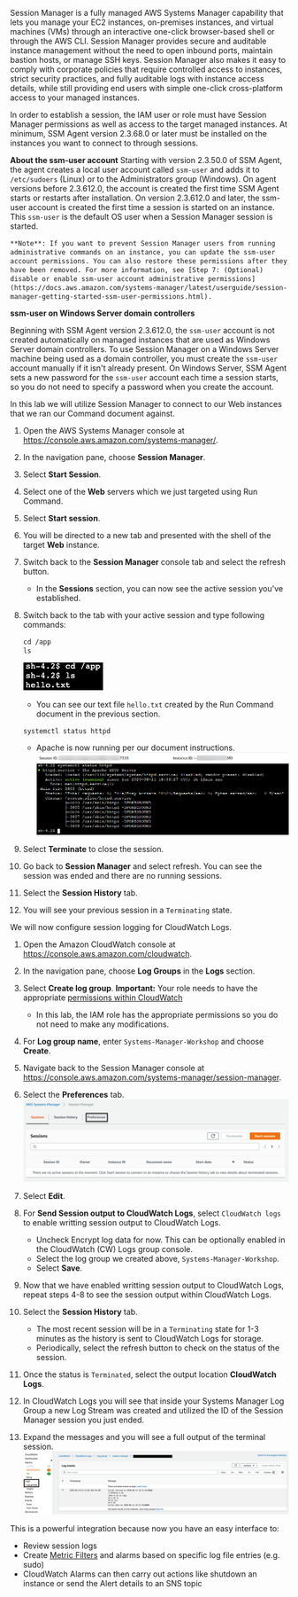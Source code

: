 Session Manager is a fully managed AWS Systems Manager capability that lets you manage your EC2 instances, on-premises instances, and virtual machines (VMs) through an interactive one-click browser-based shell or through the AWS CLI. Session Manager provides secure and auditable instance management without the need to open inbound ports, maintain bastion hosts, or manage SSH keys. Session Manager also makes it easy to comply with corporate policies that require controlled access to instances, strict security practices, and fully auditable logs with instance access details, while still providing end users with simple one-click cross-platform access to your managed instances.

In order to establish a session, the IAM user or role must have Session Manager permissions as well as access to the target managed instances. At minimum, SSM Agent version 2.3.68.0 or later must be installed on the instances you want to connect to through sessions.

**About the ssm-user account**
Starting with version 2.3.50.0 of SSM Agent, the agent creates a local user account called ```ssm-user``` and adds it to ```/etc/sudoers``` (Linux) or to the Administrators group (Windows). On agent versions before 2.3.612.0, the account is created the first time SSM Agent starts or restarts after installation. On version 2.3.612.0 and later, the ssm-user account is created the first time a session is started on an instance. This ```ssm-user``` is the default OS user when a Session Manager session is started.

    **Note**: If you want to prevent Session Manager users from running administrative commands on an instance, you can update the ssm-user account permissions. You can also restore these permissions after they have been removed. For more information, see [Step 7: (Optional) disable or enable ssm-user account administrative permissions](https://docs.aws.amazon.com/systems-manager/latest/userguide/session-manager-getting-started-ssm-user-permissions.html).

**ssm-user on Windows Server domain controllers**

Beginning with SSM Agent version 2.3.612.0, the ```ssm-user``` account is not created automatically on managed instances that are used as Windows Server domain controllers. To use Session Manager on a Windows Server machine being used as a domain controller, you must create the ```ssm-user``` account manually if it isn't already present. On Windows Server, SSM Agent sets a new password for the ```ssm-user``` account each time a session starts, so you do not need to specify a password when you create the account.

In this lab we will utilize Session Manager to connect to our Web instances that we ran our Command document against. 

1. Open the AWS Systems Manager console at https://console.aws.amazon.com/systems-manager/.
1. In the navigation pane, choose **Session Manager**.
1. Select **Start Session**.
1. Select one of the **Web** servers which we just targeted using Run Command.
1. Select **Start session**.
1. You will be directed to a new tab and presented with the shell of the target **Web** instance.
1. Switch back to the **Session Manager** console tab and select the refresh button.
    - In the **Sessions** section, you can now see the active session you've established.
1. Switch back to the tab with your active session and type following commands:
    ```
    cd /app
    ls
    ```
    ![](./media/session-manager.png)
    - You can see our text file ```hello.txt``` created by the Run Command document in the previous section.
    ```
    systemctl status httpd 
    ```
    - Apache is now running per our document instructions.
    ![](./media/session-manager-apache.png)

1. Select **Terminate** to close the session.
1. Go back to **Session Manager** and select refresh. You can see the session was ended and there are no running sessions.
1. Select the **Session History** tab.
1. You will see your previous session in a ```Terminating``` state. 

We will now configure session logging for CloudWatch Logs.

1. Open the Amazon CloudWatch console at https://console.aws.amazon.com/cloudwatch.
1. In the navigation pane, choose **Log Groups** in the **Logs** section.
1. Select **Create log group**.
    **Important:** Your role needs to have the appropriate [permissions within CloudWatch](https:/docs.aws.amazon.com/systems-manager/latest/userguide/session-manager-logging-auditing.html#session-manager-logging-auditing-cloudwatch-logs)
    - In this lab, the IAM role has the appropriate permissions so you do not need to make any modifications.
1. For **Log group name**, enter ```Systems-Manager-Workshop``` and choose **Create**.
1. Navigate back to the Session Manager console at https://console.aws.amazon.com/systems-manager/session-manager.
1. Select the **Preferences** tab.
    ![](./media/image5.png)
1. Select **Edit**.
1. For **Send Session output to CloudWatch Logs**, select ```CloudWatch logs``` to enable writting session output to CloudWatch Logs.
    - Uncheck Encrypt log data for now. This can be optionally enabled in the CloudWatch (CW) Logs group console.
    - Select the log group we created above, ```Systems-Manager-Workshop```.
    - Select **Save**.

1. Now that we have enabled writting session output to CloudWatch Logs, repeat steps 4-8 to see the session output within CloudWatch Logs.
1. Select the **Session History** tab.
    - The most recent session will be in a ```Terminating``` state for 1-3 minutes as the history is sent to CloudWatch Logs for storage.
    - Periodically, select the refresh button to check on the status of the session.
1. Once the status is ```Terminated```, select the output location **CloudWatch Logs**.
1. In CloudWatch Logs you will see that inside your Systems Manager Log Group a new Log Stream was created and utilized the ID of the Session Manager session you just ended.
1. Expand the messages and you will see a full output of the terminal session.
    ![](./media/session-manager-cloudwatch-log-group.png)

This is a powerful integration because now you have an easy interface to:

* Review session logs
* Create [Metric Filters](https://docs.aws.amazon.com/AmazonCloudWatch/latest/logs/MonitoringLogData.html) and alarms based on specific log file entries (e.g. sudo)
* CloudWatch Alarms can then carry out actions like shutdown an instance or send the Alert details to an SNS topic

